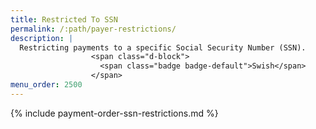```yaml
---
title: Restricted To SSN
permalink: /:path/payer-restrictions/
description: |
  Restricting payments to a specific Social Security Number (SSN).
                  <span class="d-block">
                    <span class="badge badge-default">Swish</span>
                  </span>
menu_order: 2500
---
```


{% include payment-order-ssn-restrictions.md %}
